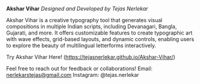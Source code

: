**Akshar Vihar**
_Designed and Developed by Tejas Nerlekar_

Akshar Vihar is a creative typography tool that generates visual compositions in multiple Indian scripts, including Devanagari, Bangla, Gujarati, and more. It offers customizable features to create typographic art with wave effects, grid-based layouts, and dynamic controls, enabling users to explore the beauty of multilingual letterforms interactively.

Try Akshar Vihar Here! (https://tejasnerlekar.github.io/Akshar-Vihar/)


Feel free to reach out for feedback or collaborations!
Email: nerlekarstejas@gmail.com
Instagram: @tejas.nerlekar
